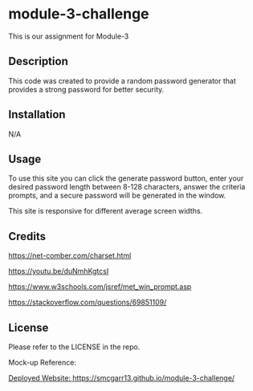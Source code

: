 # module-3-challenge
This is our assignment for Module-3

## Description

This code was created to provide a random password generator that provides a strong password for better security.

## Installation

N/A

## Usage

To use this site you can click the generate password button, enter your desired password length between 8-128 characters, answer the criteria prompts, and a secure password will be generated  in the window.

This site is responsive for different average screen widths.

## Credits
https://net-comber.com/charset.html

https://youtu.be/duNmhKgtcsI

https://www.w3schools.com/jsref/met_win_prompt.asp

https://stackoverflow.com/questions/69851109/

## License

Please refer to the LICENSE in the repo.

Mock-up Reference:
<a href=./assets/images/password_generator_screenshot.png>

Deployed Website:
https://smcgarr13.github.io/module-3-challenge/


